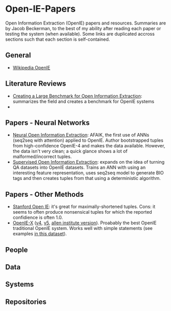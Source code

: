 # Open-IE-Papers

Open Information Extraction (OpenIE) papers and resources. Summaries are by Jacob Beckerman, to the best of my ability after reading each paper or testing the system (when available). Some links are duplicated accross sections such that each section is self-contained.

## General

* [Wikipedia OpenIE](https://en.wikipedia.org/wiki/Open_information_extraction)

## Literature Reviews

* [Creating a Large Benchmark for Open Information Extraction](http://www.aclweb.org/anthology/D16-1252): summarizes the field and creates a benchmark for OpenIE systems
* 

## Papers - Neural Networks

* [Neural Open Information Extraction](https://arxiv.org/pdf/1805.04270.pdf): AFAIK, the first use of ANNs (seq2seq with attention) applied to OpenIE. Author bootstrapped tuples from high-confidence OpenIE-4 and makes the data available. However, the data isn't very clean; a quick glance shows a lot of malformed/incorrect tuples.
* [Supervised Open Information Extraction](http://aclweb.org/anthology/N18-1081): expands on the idea of turning QA datasets into OpenIE datasets. Trains an ANN with using an interesting feature representation, uses seq2seq model to generate BIO tags and then creates tuples from that using a deterministic algorithm.

## Papers - Other Methods

* [Stanford Open IE](https://nlp.stanford.edu/software/openie.html): it's great for maximally-shortened tuples. Cons: it seems to often produce nonsensical tuples for which the reported confidience is often 1.0.
* [OpenIE-X](https://knowitall.github.io/openie/) ([v4](https://github.com/knowitall/openie), [v5](https://github.com/dair-iitd/OpenIE-standalone), [allen institute version](https://github.com/allenai/openie-standalone)). Proabably the best OpenIE traditional OpenIE system. Works well with simple statements (see examples [in this dataset](http://data.allenai.org/tuple-ie/)). 

## People

## Data

## Systems

## Repositories
